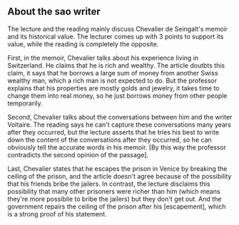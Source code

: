 ## About the sao writer

The lecture and the reading mainly discuss Chevalier de Seingalt's memoir and its
historical value. The lecturer comes up with 3 points to support its value, while
the reading is completely the opposite.

First, in the memoir, Chevalier talks about his experience living in Switzerland. He
claims that he is rich and wealthy. The article doutbts this claim, it says that he
borrows a large sum of money from another Swiss wealthy man, which a rich man is not
expected to do. But the professor explains that his properties are mostly golds and
jewelry, it takes time to change them into real money, so he just borrows money from
other people temporarily.

Second, Chevalier talks about the conversations between him and the writer Voltaire.
The reading says he can't capture these conversations many years after they occurred,
but the lecture asserts that he tries his best to write down the content of the
conversations after they occurred, so he can obviously tell the accurate words in his
memoir. [By this way the professor contradicts the second opinion of the passage].

Last, Chevalier states that he escapes the prison in Venice by breaking the ceiling
of the prison, and the article doesn't agree because of the possibility that his
friends bribe the jailers. In contrast, the lecture disclaims this possibility that
many other prisoners were richer than him (which means they're more possibile to
bribe the jailers) but they don't get out. And the government repairs the ceiling
of the prison after his [escapement], which is a strong proof of his statement.


